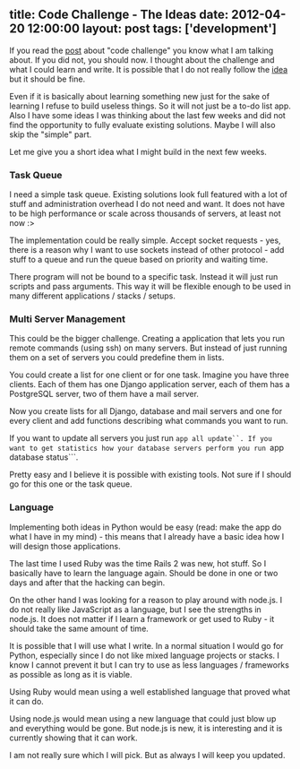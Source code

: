 title: Code Challenge - The Ideas
date: 2012-04-20 12:00:00
layout: post
tags: ['development']
---
If you read the [post][1] about "code challenge" you know what I am talking about. If you
did not, you should now. I thought about the challenge and what I could learn and
write. It is possible that I do not really follow the [idea][2] but it should be fine.
<!--MORE-->

Even if it is basically about learning something new just for the sake of learning I
refuse to build useless things. So it will not just be a to-do list app. Also I have
some ideas I was thinking about the last few weeks and did not find the opportunity to
fully evaluate existing solutions. Maybe I will also skip the "simple" part.

Let me give you a short idea what I might build in the next few weeks.

### Task Queue
I need a simple task queue. Existing solutions look full featured with a lot of stuff
and administration overhead I do not need and want. It does not have to be high
performance or scale across thousands of servers, at least not now :>

The implementation could be really simple. Accept socket requests - yes, there is a 
reason why I want to use sockets instead of other protocol - add stuff to a queue and
run the queue based on priority and waiting time.

There program will not be bound to a specific task. Instead it will just run scripts
and pass arguments. This way it will be flexible enough to be used in many different
applications / stacks / setups.

### Multi Server Management
This could be the bigger challenge. Creating a application that lets you run remote
commands (using ssh) on many servers. But instead of just running them on a set of
servers you could predefine them in lists.

You could create a list for one client or for one task. Imagine you have three clients. 
Each of them has one Django application server, each of them has a PostgreSQL server, 
two of them have a mail server.

Now you create lists for all Django, database and mail servers and one for every client
and add functions describing what commands you want to run.

If you want to update all servers you just run ```app all update``. If you want to get
statistics how your database servers perform you run ```app database status```. 

Pretty easy and I believe it is possible with existing tools. Not sure if I should go for
this one or the task queue.

### Language
Implementing both ideas in Python would be easy (read: make the app do what I have in my 
mind) - this means that I already have a basic idea how I will design those applications.

The last time I used Ruby was the time Rails 2 was new, hot stuff. So I basically have to
learn the language again. Should be done in one or two days and after that the hacking
can begin.

On the other hand I was looking for a reason to play around with node.js. I do not really
like JavaScript as a language, but I see the strengths in node.js. It does not matter if I
learn a framework or get used to Ruby - it should take the same amount of time.

It is possible that I will use what I write. In a normal situation I would go for Python,
especially since I do not like mixed language projects or stacks. I know I cannot
prevent it but I can try to use as less languages / frameworks as possible as long as it 
is viable. 

Using Ruby would mean using a well established language that proved what it
can do. 

Using node.js would mean using a new language that could just blow up and
everything would be gone. But node.js is new, it is interesting and it is currently
showing that it can work.

I am not really sure which I will pick. But as always I will keep you updated.

[1]: http://www.hopelesscom.de/2012/4/16/code_challenge_-_the_challenge.html
[2]: http://fredboyle.com/codechallenge/